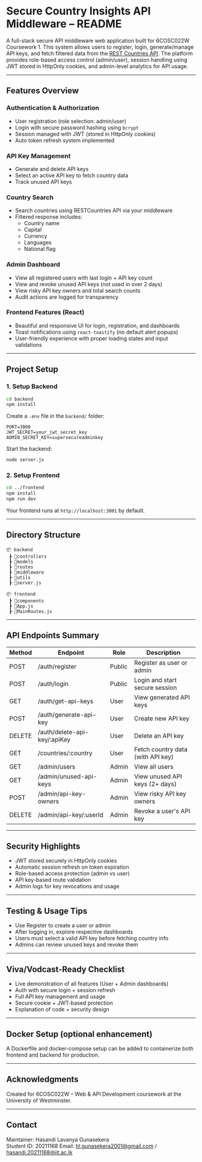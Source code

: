 # Secure Country Insights API Middleware – README

A full-stack secure API middleware web application built for 6COSC022W Coursework 1. This system allows users to register, login, generate/manage API keys, and fetch filtered data from the [REST Countries API](https://restcountries.com). The platform provides role-based access control (admin/user), session handling using JWT stored in HttpOnly cookies, and admin-level analytics for API usage.

---

## Features Overview

### Authentication & Authorization
- User registration (role selection: admin/user)
- Login with secure password hashing using `bcrypt`
- Session managed with JWT (stored in HttpOnly cookies)
- Auto token refresh system implemented

### API Key Management
- Generate and delete API keys
- Select an active API key to fetch country data
- Track unused API keys

### Country Search
- Search countries using RESTCountries API via your middleware
- Filtered response includes:
  - Country name
  - Capital
  - Currency
  - Languages
  - National flag

### Admin Dashboard
- View all registered users with last login + API key count
- View and revoke unused API keys (not used in over 2 days)
- View risky API key owners and total search counts
- Audit actions are logged for transparency

### Frontend Features (React)
- Beautiful and responsive UI for login, registration, and dashboards
- Toast notifications using `react-toastify` (no default alert popups)
- User-friendly experience with proper loading states and input validations

---

## Project Setup


### 1. Setup Backend
```bash
cd backend
npm install
```
Create a `.env` file in the `backend/` folder:
```env
PORT=3000
JWT_SECRET=your_jwt_secret_key
ADMIN_SECRET_KEY=supersecureadminkey
```
Start the backend:
```bash
node server.js
```

### 2. Setup Frontend
```bash
cd ../frontend
npm install
npm run dev
```
Your frontend runs at `http://localhost:3001` by default.

---

## Directory Structure

```
📦 backend
 ┣ 📂controllers
 ┣ 📂models
 ┣ 📂routes
 ┣ 📂middleware
 ┣ 📂utils
 ┣ 📜server.js

📦 frontend
 ┣ 📂components
 ┣ 📜App.js
 ┣ 📜MainRoutes.js
```

---

## API Endpoints Summary

| Method | Endpoint                        | Role       | Description                          |
|--------|----------------------------------|------------|--------------------------------------|
| POST   | /auth/register                   | Public     | Register as user or admin            |
| POST   | /auth/login                      | Public     | Login and start secure session       |
| GET    | /auth/get-api-keys              | User       | View generated API keys              |
| POST   | /auth/generate-api-key          | User       | Create new API key                   |
| DELETE | /auth/delete-api-key/:apiKey    | User       | Delete an API key                    |
| GET    | /countries/:country             | User       | Fetch country data (with API key)    |
| GET    | /admin/users                    | Admin      | View all users                       |
| GET    | /admin/unused-api-keys         | Admin      | View unused API keys (2+ days)       |
| POST   | /admin/api-key-owners          | Admin      | View risky API key owners            |
| DELETE | /admin/api-key/:userId         | Admin      | Revoke a user's API key              |

---

## Security Highlights

- JWT stored securely in HttpOnly cookies
- Automatic session refresh on token expiration
- Role-based access protection (admin vs user)
- API key-based route validation
- Admin logs for key revocations and usage

---

## Testing & Usage Tips

- Use Register to create a user or admin
- After logging in, explore respective dashboards
- Users must select a valid API key before fetching country info
- Admins can review unused keys and revoke them

---

## Viva/Vodcast-Ready Checklist

- Live demonstration of all features (User + Admin dashboards)
- Auth with secure login + session refresh
- Full API key management and usage
- Secure cookie + JWT-based protection
- Explanation of code + security design

---

## Docker Setup (optional enhancement)
A Dockerfile and docker-compose setup can be added to containerize both frontend and backend for production.

---

## Acknowledgments
Created for 6COSC022W – Web & API Development coursework at the University of Westminster.

---

## Contact
Maintainer: Hasandi Lavanya Gunasekera  
Student ID: 20211168 
Email: hl.gunasekera2001@gmail.com / hasandi.20211168@iit.ac.lk
